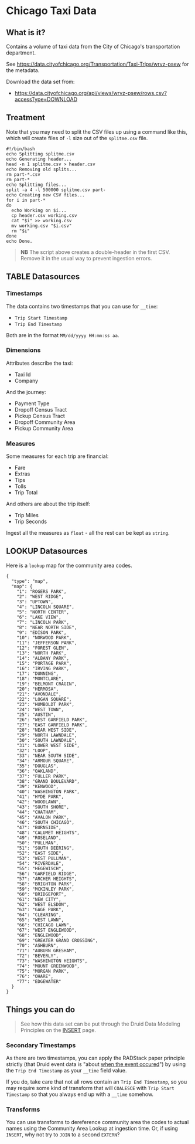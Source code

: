 # Chicago Taxi Data

## What is it?

Contains a volume of taxi data from the City of Chicago's transportation department.

See https://data.cityofchicago.org/Transportation/Taxi-Trips/wrvz-psew for the metadata.

Download the data set from:

* https://data.cityofchicago.org/api/views/wrvz-psew/rows.csv?accessType=DOWNLOAD

## Treatment


Note that you may need to split the CSV files up using a command like this, which will create files of `-l` size out of the `splitme.csv` file.

```
#!/bin/bash
echo Splitting splitme.csv
echo Generating header...
head -n 1 splitme.csv > header.csv
echo Removing old splits...
rm part-*.csv
rm part-*
echo Splitting files...
split -a 4 -l 500000 splitme.csv part-
echo Creating new CSV files...
for i in part-*
do
  echo Working on $i...
  cp header.csv working.csv
  cat "$i" >> working.csv
  mv working.csv "$i.csv"
  rm "$i"
done
echo Done.
```

> __NB__ The script above creates a double-header in the first CSV. Remove it in the usual way to prevent ingestion errors.

## TABLE Datasources

### Timestamps

The data contains two timestamps that you can use for `__time`:

 * `Trip Start Timestamp`
 * `Trip End Timestamp`

Both are in the format `MM/dd/yyyy HH:mm:ss aa`.

### Dimensions

Attributes describe the taxi:

* Taxi Id
* Company

And the journey:

* Payment Type
* Dropoff Census Tract
* Pickup Census Tract
* Dropoff Community Area
* Pickup Community Area

### Measures

Some measures for each trip are financial:

* Fare
* Extras
* Tips
* Tolls
* Trip Total

And others are about the trip itself:

* Trip Miles
* Trip Seconds

Ingest all the measures as `float` - all the rest can be kept as `string`.

## LOOKUP Datasources

Here is a `lookup` map for the community area codes.

```
{
  "type": "map",
  "map": {
    "1": "ROGERS PARK",
    "2": "WEST RIDGE",
    "3": "UPTOWN",
    "4": "LINCOLN SQUARE",
    "5": "NORTH CENTER",
    "6": "LAKE VIEW",
    "7": "LINCOLN PARK",
    "8": "NEAR NORTH SIDE",
    "9": "EDISON PARK",
    "10": "NORWOOD PARK",
    "11": "JEFFERSON PARK",
    "12": "FOREST GLEN",
    "13": "NORTH PARK",
    "14": "ALBANY PARK",
    "15": "PORTAGE PARK",
    "16": "IRVING PARK",
    "17": "DUNNING",
    "18": "MONTCLARE",
    "19": "BELMONT CRAGIN",
    "20": "HERMOSA",
    "21": "AVONDALE",
    "22": "LOGAN SQUARE",
    "23": "HUMBOLDT PARK",
    "24": "WEST TOWN",
    "25": "AUSTIN",
    "26": "WEST GARFIELD PARK",
    "27": "EAST GARFIELD PARK",
    "28": "NEAR WEST SIDE",
    "29": "NORTH LAWNDALE",
    "30": "SOUTH LAWNDALE",
    "31": "LOWER WEST SIDE",
    "32": "LOOP",
    "33": "NEAR SOUTH SIDE",
    "34": "ARMOUR SQUARE",
    "35": "DOUGLAS",
    "36": "OAKLAND",
    "37": "FULLER PARK",
    "38": "GRAND BOULEVARD",
    "39": "KENWOOD",
    "40": "WASHINGTON PARK",
    "41": "HYDE PARK",
    "42": "WOODLAWN",
    "43": "SOUTH SHORE",
    "44": "CHATHAM",
    "45": "AVALON PARK",
    "46": "SOUTH CHICAGO",
    "47": "BURNSIDE",
    "48": "CALUMET HEIGHTS",
    "49": "ROSELAND",
    "50": "PULLMAN",
    "51": "SOUTH DEERING",
    "52": "EAST SIDE",
    "53": "WEST PULLMAN",
    "54": "RIVERDALE",
    "55": "HEGEWISCH",
    "56": "GARFIELD RIDGE",
    "57": "ARCHER HEIGHTS",
    "58": "BRIGHTON PARK",
    "59": "MCKINLEY PARK",
    "60": "BRIDGEPORT",
    "61": "NEW CITY",
    "62": "WEST ELSDON",
    "63": "GAGE PARK",
    "64": "CLEARING",
    "65": "WEST LAWN",
    "66": "CHICAGO LAWN",
    "67": "WEST ENGLEWOOD",
    "68": "ENGLEWOOD",
    "69": "GREATER GRAND CROSSING",
    "70": "ASHBURN",
    "71": "AUBURN GRESHAM",
    "72": "BEVERLY",
    "73": "WASHINGTON HEIGHTS",
    "74": "MOUNT GREENWOOD",
    "75": "MORGAN PARK",
    "76": "OHARE",
    "77": "EDGEWATER"
  }
}
```

## Things you can do

> See how this data set can be put through the Druid Data Modeling Principles on the [INSERT]("ingestion-INSERT.md") page.

### Secondary Timestamps

As there are two timestamps, you can apply the RADStack paper principle strictly (that Druid event data is "about [when the event occured](http://static.druid.io/docs/radstack.pdf)") by using the `Trip End Timestamp` as your `__time` field value.

If you do, take care that not all rows contain an `Trip End Timestamp`, so you may require some kind of transform that will `COALESCE` with `Trip Start Timestamp` so that you always end up with a `__time` somehow.

### Transforms

You can use transforms to dereference community area the codes to actual names using the Community Area Lookup at ingestion time. Or, if using `INSERT`, why not try to `JOIN` to a second `EXTERN`?